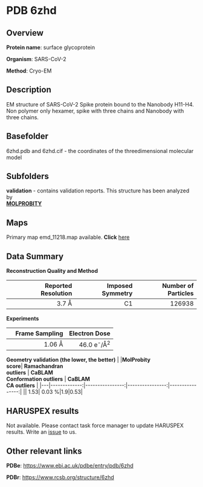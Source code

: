 # PDB 6zhd

## Overview

**Protein name**: surface glycoprotein

**Organism**: SARS-CoV-2

**Method**: Cryo-EM

## Description

EM structure of SARS-CoV-2 Spike protein bound to the Nanobody H11-H4. Non polymer only hexamer, spike with three chains and Nanobody with three chains. 

## Basefolder

6zhd.pdb and 6zhd.cif - the coordinates of the threedimensional molecular model

## Subfolders





**validation** - contains validation reports. This structure has been analyzed by <br>  [**MOLPROBITY**](https://github.com/thorn-lab/coronavirus_structural_task_force/tree/master/pdb/surface_glycoprotein/SARS-CoV-2/6zhd/validation/molprobity)    



## Maps

Primary map emd_11218.map available. **Click** [here](http://ftp.wwpdb.org/pub/emdb/structures/EMD-11218/map/) 

## Data Summary
**Reconstruction Quality and Method**

|   | Reported Resolution | Imposed Symmetry | Number of Particles |
|---|-------------:|----------------:|--------------:|
|   |3.7 Å|C1|126938|

**Experiments**

|   | Frame Sampling | Electron Dose |
|---|-------------:|----------------:|
|   |1.06 Å|46.0 e<sup>-</sup>/Å<sup>2</sup>|

**Geometry validation (the lower, the better)**
|   |**MolProbity<br>score**| **Ramachandran<br>outliers** | **CaBLAM<br>Conformation outliers** | **CaBLAM<br>CA outliers** |
|---|-------------:|----------------:|----------------:|----------------:|
||  1.53|  0.03 %|1.9|0.53|

## HARUSPEX results

Not available. Please contact task force manager to update HARUSPEX results. Write an [issue](https://github.com/thorn-lab/coronavirus_structural_task_force/issues) to us.

## Other relevant links 
**PDBe**:  https://www.ebi.ac.uk/pdbe/entry/pdb/6zhd
 
**PDBr**: https://www.rcsb.org/structure/6zhd 
